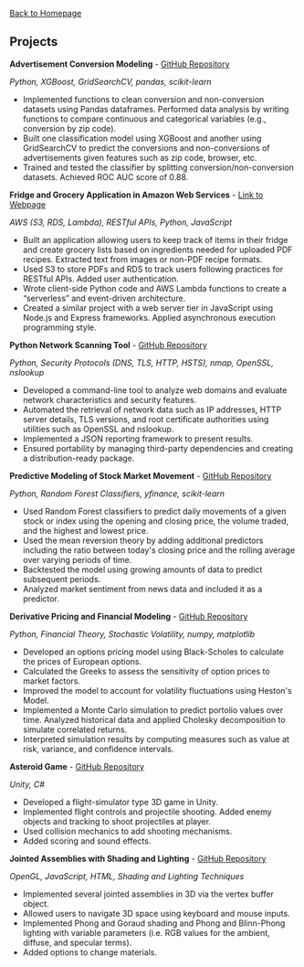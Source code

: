<head>
    <link rel="apple-touch-icon" sizes="180x180" href="/assets/favicon/apple-touch-icon.png">
    <link rel="icon" type="image/png" sizes="32x32" href="/assets/favicon/favicon-32x32.png">
    <link rel="icon" type="image/png" sizes="16x16" href="/assets/favicon/favicon-16x16.png">
    <link rel="manifest" href="/assets/favicon/site.webmanifest">
</head>

[Back to Homepage](/README.md)


## Projects

**Advertisement Conversion Modeling** - <a href="https://github.com/xuestella03/Advertisement-Conversion">GitHub Repository</a>

*Python, XGBoost, GridSearchCV, pandas, scikit-learn*
- Implemented functions to clean conversion and non-conversion datasets using Pandas dataframes. Performed data analysis by writing functions to compare continuous and categorical variables (e.g., conversion by zip code).
- Built one classification model using XGBoost and another using GridSearchCV to predict the conversions and non-conversions of advertisements given features such as zip code, browser, etc.
- Trained and tested the classifier by splitting conversion/non-conversion datasets. Achieved ROC AUC score of 0.88.

**Fridge and Grocery Application in Amazon Web Services** - [Link to Webpage](/fridge.md)

*AWS (S3, RDS, Lambda), RESTful APIs, Python, JavaScript*
- Built an application allowing users to keep track of items in their fridge and create grocery lists based on ingredients needed for uploaded PDF recipes. Extracted text from images or non-PDF recipe formats. 
- Used S3 to store PDFs and RDS to track users following practices for RESTful APIs. Added user authentication. 
- Wrote client-side Python code and AWS Lambda functions to create a “serverless” and event-driven architecture.
- Created a similar project with a web server tier in JavaScript using Node.js and Express frameworks. Applied asynchronous execution programming style. 

**Python Network Scanning Tool** - <a href="https://github.com/xuestella03/Domain-Scanner">GitHub Repository</a>

*Python, Security Protocols (DNS, TLS, HTTP, HSTS), nmap, OpenSSL, nslookup*
- Developed a command-line tool to analyze web domains and evaluate network characteristics and security features. 
- Automated the retrieval of network data such as IP addresses, HTTP server details, TLS versions, and root certificate authorities using utilities such as OpenSSL and nslookup.
- Implemented a JSON reporting framework to present results.
- Ensured portability by managing third-party dependencies and creating a distribution-ready package.

**Predictive Modeling of Stock Market Movement** - <a href="https://github.com/xuestella03/Stock-Market">GitHub Repository</a>

*Python, Random Forest Classifiers, yfinance, scikit-learn*
- Used Random Forest classifiers to predict daily movements of a given stock or index using the opening and closing price, the volume traded, and the highest and lowest price.
- Used the mean reversion theory by adding additional predictors including the ratio between today's closing price and the rolling average over varying periods of time. 
- Backtested the model using growing amounts of data to predict subsequent periods. 
- Analyzed market sentiment from news data and included it as a predictor.

**Derivative Pricing and Financial Modeling** - <a href="https://github.com/xuestella03/Options-Pricer">GitHub Repository</a>

*Python, Financial Theory, Stochastic Volatility, numpy, matplotlib*
- Developed an options pricing model using Black-Scholes to calculate the prices of European options. 
- Calculated the Greeks to assess the sensitivity of option prices to market factors.
- Improved the model to account for volatility fluctuations using Heston's Model. 
- Implemented a Monte Carlo simulation to predict portolio values over time. Analyzed historical data and applied Cholesky decomposition to simulate correlated returns. 
- Interpreted simulation results by computing measures such as value at risk, variance, and confidence intervals. 

**Asteroid Game** - <a href="https://github.com/xuestella03/Asteroid-Game">GitHub Repository</a>

*Unity, C#*
- Developed a flight-simulator type 3D game in Unity.
- Implemented flight controls and projectile shooting. Added enemy objects and tracking to shoot projectiles at player.
- Used collision mechanics to add shooting mechanisms.
- Added scoring and sound effects.

**Jointed Assemblies with Shading and Lighting** - <a href="https://github.com/xuestella03/Computer-Graphics-Project">GitHub Repository</a>

*OpenGL, JavaScript, HTML, Shading and Lighting Techniques*
- Implemented several jointed assemblies in 3D via the vertex buffer object.
- Allowed users to navigate 3D space using keyboard and mouse inputs.
- Implemented Phong and Goraud shading and Phong and Blinn-Phong lighting with variable parameters (i.e. RGB values for the ambient, diffuse, and specular terms).
- Added options to change materials.
